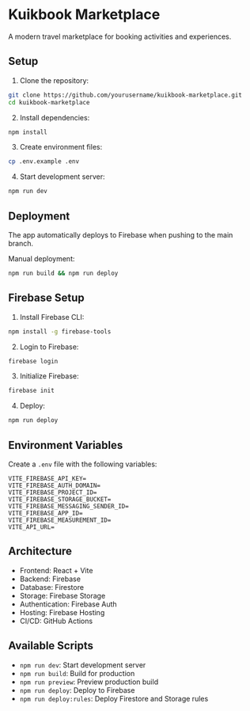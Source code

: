 # Kuikbook Marketplace

A modern travel marketplace for booking activities and experiences.

## Setup

1. Clone the repository:
```bash
git clone https://github.com/yourusername/kuikbook-marketplace.git
cd kuikbook-marketplace
```

2. Install dependencies:
```bash
npm install
```

3. Create environment files:
```bash
cp .env.example .env
```

4. Start development server:
```bash
npm run dev
```

## Deployment

The app automatically deploys to Firebase when pushing to the main branch.

Manual deployment:
```bash
npm run build && npm run deploy
```

## Firebase Setup

1. Install Firebase CLI:
```bash
npm install -g firebase-tools
```

2. Login to Firebase:
```bash
firebase login
```

3. Initialize Firebase:
```bash
firebase init
```

4. Deploy:
```bash
npm run deploy
```

## Environment Variables

Create a `.env` file with the following variables:

```env
VITE_FIREBASE_API_KEY=
VITE_FIREBASE_AUTH_DOMAIN=
VITE_FIREBASE_PROJECT_ID=
VITE_FIREBASE_STORAGE_BUCKET=
VITE_FIREBASE_MESSAGING_SENDER_ID=
VITE_FIREBASE_APP_ID=
VITE_FIREBASE_MEASUREMENT_ID=
VITE_API_URL=
```

## Architecture

- Frontend: React + Vite
- Backend: Firebase
- Database: Firestore
- Storage: Firebase Storage
- Authentication: Firebase Auth
- Hosting: Firebase Hosting
- CI/CD: GitHub Actions

## Available Scripts

- `npm run dev`: Start development server
- `npm run build`: Build for production
- `npm run preview`: Preview production build
- `npm run deploy`: Deploy to Firebase
- `npm run deploy:rules`: Deploy Firestore and Storage rules